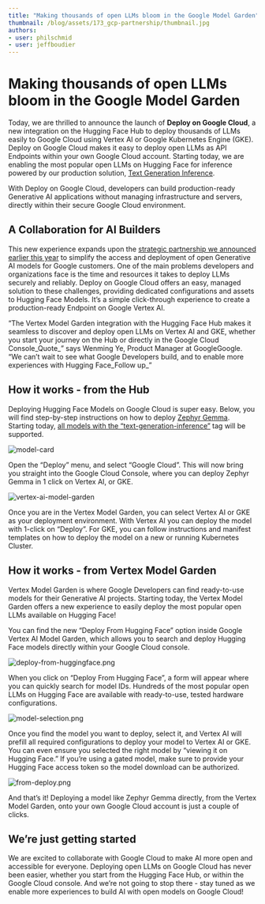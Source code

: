 ```yaml
---
title: "Making thousands of open LLMs bloom in the Google Model Garden" 
thumbnail: /blog/assets/173_gcp-partnership/thumbnail.jpg
authors:
- user: philschmid
- user: jeffboudier
---
```



# Making thousands of open LLMs bloom in the Google Model Garden

Today, we are thrilled to announce the launch of **Deploy on Google Cloud**, a new integration on the Hugging Face Hub to deploy thousands of LLMs easily to Google Cloud using Vertex AI or Google Kubernetes Engine (GKE). Deploy on Google Cloud makes it easy to deploy open LLMs as API Endpoints within your own Google Cloud account. Starting today, we are enabling the most popular open LLMs on Hugging Face for inference powered by our production solution, [Text Generation Inference](https://github.com/huggingface/text-generation-inference/). 

With Deploy on Google Cloud, developers can build production-ready Generative AI applications without managing infrastructure and servers, directly within their secure Google Cloud environment.


## A Collaboration for AI Builders

This new experience expands upon the [strategic partnership we announced earlier this year](https://huggingface.co/blog/gcp-partnership) to simplify the access and deployment of open Generative AI models for Google customers. One of the main problems developers and organizations face is the time and resources it takes to deploy LLMs securely and reliably. Deploy on Google Cloud offers an easy, managed solution to these challenges, providing dedicated configurations and assets to Hugging Face Models. It’s a simple click-through experience to create a production-ready Endpoint on Google Vertex AI. 

“The Vertex Model Garden integration with the Hugging Face Hub makes it seamless to discover and deploy open LLMs on Vertex AI and GKE, whether you start your journey on the Hub or directly in the Google Cloud Console_Quote_” says Wenming Ye, Product Manager at GoogleGoogle. “We can’t wait to see what Google Developers build, and to enable more experiences with Hugging Face_Follow up_”


## How it works - from the Hub

Deploying Hugging Face Models on Google Cloud is super easy. Below, you will find step-by-step instructions on how to deploy [Zephyr Gemma](https://console.cloud.google.com/vertex-ai/publishers/HuggingFaceH4/model-garden/zephyr-7b-gemma-v0.1;hfSource=true;action=deploy?authuser=1). Starting today, [all models with the “text-generation-inference”](https://huggingface.co/models?pipeline_tag=text-generation-inference&sort=trending) tag will be supported. 



![model-card](https://huggingface.co/datasets/huggingface/documentation-images/resolve/main/blog/google-cloud-model-garden/model-card.png)



Open the “Deploy” menu, and select “Google Cloud”. This will now bring you straight into the Google Cloud Console, where you can deploy Zephyr Gemma in 1 click on Vertex AI, or GKE. 



![vertex-ai-model-garden](https://huggingface.co/datasets/huggingface/documentation-images/resolve/main/blog/google-cloud-model-garden/vertex-ai-model-garden.png)


Once you are in the Vertex Model Garden, you can select Vertex AI or GKE as your deployment environment. With Vertex AI you can deploy the model with 1-click on “Deploy”. For GKE, you can follow instructions and manifest templates on how to deploy the model on a new or running Kubernetes Cluster. 


## How it works - from Vertex Model Garden

Vertex Model Garden is where Google Developers can find ready-to-use models for their Generative AI projects. Starting today, the Vertex Model Garden offers a new experience to easily deploy the most popular open LLMs available on Hugging Face!

You can find the new “Deploy From Hugging Face” option inside Google Vertex AI Model Garden, which allows you to search and deploy Hugging Face models directly within your Google Cloud console. 



![deploy-from-huggingface.png](https://huggingface.co/datasets/huggingface/documentation-images/resolve/main/blog/google-cloud-model-garden/deploy-from-huggingface.png)


When you click on “Deploy From Hugging Face”, a form will appear where you can quickly search for model IDs. Hundreds of the most popular open LLMs on Hugging Face are available with ready-to-use, tested hardware configurations. 

![model-selection.png](https://huggingface.co/datasets/huggingface/documentation-images/resolve/main/blog/google-cloud-model-garden/model-selection.png)


Once you find the model you want to deploy, select it, and Vertex AI will prefill all required configurations to deploy your model to Vertex AI or GKE. You can even ensure you selected the right model by “viewing it on Hugging Face.” If you’re using a gated model, make sure to provide your Hugging Face access token so the model download can be authorized. 


![from-deploy.png](https://huggingface.co/datasets/huggingface/documentation-images/resolve/main/blog/google-cloud-model-garden/from-deploy.png)


And that’s it! Deploying a model like Zephyr Gemma directly, from the Vertex Model Garden, onto your own Google Cloud account is just a couple of clicks.


## We’re just getting started

We are excited to collaborate with Google Cloud to make AI more open and accessible for everyone. Deploying open LLMs on Google Cloud has never been easier, whether you start from the Hugging Face Hub, or within the Google Cloud console. And we’re not going to stop there - stay tuned as we enable more experiences to build AI with open models on Google Cloud! 